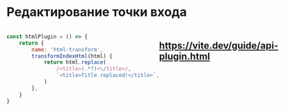 
# Редактирование точки входа

<div style="flex: 1; display: flex;">

<div>

```js
const htmlPlugin = () => {
	return {
		name: 'html-transform',
		transformIndexHtml(html) {
			return html.replace(
				/<title>(.*?)<\/title>/,
				`<title>Title replaced!</title>`,
			)
		},
	}
}
```

</div>

<div class="center-col" style="gap: 32px; flex: 1;">

<QRCode
    :width="300"
    :height="300"
    type="svg"
    data="https://vite.dev/guide/api-plugin.html#transformindexhtml"
    :dotsOptions="{ type: 'rounded', color: 'white' }"
/>

## https://vite.dev/guide/api-plugin.html

</div>

</div>
